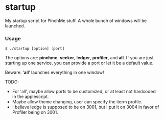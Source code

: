 # startup
My startup script for PinchMe stuff. A whole bunch of windows will be launched.


### Usage
```
$ ./startup [option] [port]
```

The options are: **pinchme**, **seeker**, **ledger**, **profiler**, and **all**.
If you are just starting up one service, you can provide a port
or let it be a default value.

Beware: '**all**' launches everything in one window!

TODO:
- For 'all', maybe allow ports to be customized, or at least not hardcoded in the applescript.
- Maybe allow theme changing, user can specify the iterm profile.
- I believe ledge is supposed to be on 3001, but I put it on 3004 in favor of Profiler being on 3001.
